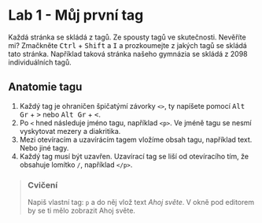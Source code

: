 # Lab 1 - Můj první tag

Každá stránka se skládá z tagů. Ze spousty tagů ve skutečnosti. Nevěříte mi? Zmačkněte <kbd>Ctrl</kbd> + <kbd>Shift</kbd> a <kbd>I</kbd> a prozkoumejte z jakých tagů se skládá tato stránka. Například taková stránka našeho gymnázia se skládá z <span class="bg-black text-black hover:bg-transparent duration-300 cursor-help">2098</span> individuálních tagů.

## Anatomie tagu

1. Každý tag je ohraničen špičatýmí závorky `<>`, ty napíšete pomocí <kbd>Alt Gr</kbd> + <kbd>&gt;</kbd> nebo <kbd>Alt Gr</kbd> + <kbd>&lt;</kbd>.
2. Po `<` hned následuje jméno tagu, například `<p>`. Ve jméně tagu se nesmí vyskytovat mezery a diakritika.
3. Mezi otevíracím a uzavírácím tagem vložíme obsah tagu, například text. Nebo jiné tagy.
4. Každý tag musí být uzavřen. Uzavírací tag se liší od otevíracího tím, že obsahuje lomítko `/`, například `</p>`.

> ### Cvičení
>
> Napiš vlastní tag: `p` a do něj vlož text _Ahoj světe_.
> V okně pod editorem by se ti mělo zobrazit Ahoj světe.
